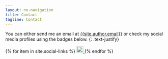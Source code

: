 ```yaml
---
layout: no-navigation
title: Contact
tagline: Contact
---
```


You can either send me an email at [{{site.author.email}}](mailto:{{site.author.email}}) or check my social media profiles using the badges below.
{: .text-justify}

<div>
{% for item in site.social-links %}
<a href="{{ item.link }}" target="blank"> <img src="assets/images/footer/{{item.id}}.png" width="21px" height="21px" class="social-image"> </a>
{% endfor %}
</div>